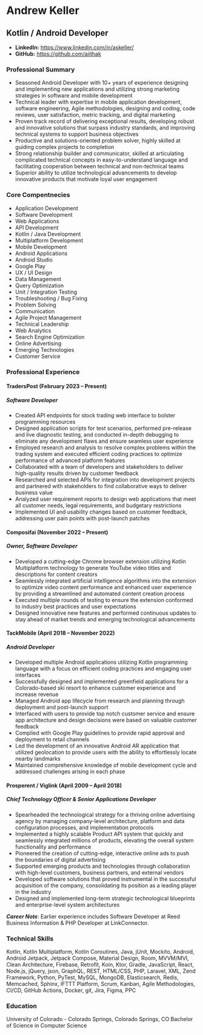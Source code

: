 # Andrew Keller
## Kotlin / Android Developer
- **LinkedIn:** https://www.linkedin.com/in/askeller/
- **GitHub:** https://github.com/aiithak

### Professional Summary

- Seasoned Android Developer with 10+ years of experience designing and implementing new applications and utilizing
strong marketing strategies in software and mobile development
- Technical leader with expertise in mobile application development, software engineering, Agile methodologies, designing
and coding, code reviews, user satisfaction, metric tracking, and digital marketing
- Proven track record of delivering exceptional results, developing robust and innovative solutions that surpass industry
standards, and improving technical systems to support business objectives
- Productive and solutions-oriented problem solver, highly skilled at guiding complex projects to completion
- Strong relationship builder and communicator, skilled at articulating complicated technical concepts in easy-to-understand
language and facilitating cooperation between technical and non-technical teams
- Superior ability to utilize technological advancements to develop innovative products that motivate loyal user engagement

### Core Compentnecies

- Application Development
- Software Development
- Web Applications
- API Development
- Kotlin / Java Development
- Multiplatform Development
- Mobile Development
- Android Applications
- Android Studio
- Google Play
- UX / UI Design
- Data Management
- Query Optimization
- Unit / Integration Testing
- Troubleshooting / Bug Fixing
- Problem Solving
- Communication
- Agile Project Management
- Technical Leadership
- Web Analytics
- Search Engine Optimization
- Online Advertising
- Emerging Technologies
- Customer Service

### Professional Experience

#### TradersPost (February 2023 – Present)
##### Software Developer

- Created API endpoints for stock trading web interface to bolster programming resources
- Designed application scripts for test scenarios, performed pre-release and live diagnostic testing, and conducted in-depth
debugging to eliminate any development flaws and ensure seamless user experience
- Employed research and analysis to resolve complex problems within the trading system and executed efficient coding
practices to optimize performance of advanced platform features
- Collaborated with a team of developers and stakeholders to deliver high-quality results driven by customer feedback
- Researched and selected APIs for integration into development projects and partnered with stakeholders to find
collaborative ways to deliver business value
- Analyzed user requirement reports to design web applications that meet all customer needs, legal requirements, and
budgetary restrictions
- Implemented UI and usability changes based on customer feedback, addressing user pain points with post-launch patches

#### Composifai (November 2022 – Present)
##### Owner, Software Developer

- Developed a cutting-edge Chrome browser extension utilizing Kotlin Multiplatform technology to generate YouTube
video titles and descriptions for content creators
- Seamlessly integrated artificial intelligence algorithms into the extension to optimize video content performance and
enhanced user experience by providing a streamlined and automated content creation process
- Executed multiple rounds of testing to ensure the extension conformed to industry best practices and user expectations
- Designed innovative new features and performed continuous updates to stay ahead of market trends and emerging
technological advancements

#### TackMobile (April 2018 – November 2022)
##### Android Developer

- Developed multiple Android applications utilizing Kotlin programming language with a focus on efficient coding
practices and engaging user interfaces
- Successfully designed and implemented greenfield applications for a Colorado-based ski resort to enhance customer
experience and increase revenue
- Managed Android app lifecycle from research and planning through deployment and post-launch support
- Interfaced with users to provide top notch customer service and ensure app architecture and design decisions were based
on valuable customer feedback
- Complied with Google Play guidelines to provide rapid approval and deployment to retail channels
- Led the development of an innovative Android AR application that utilized geolocation to provide users with the ability to
effortlessly locate nearby landmarks
- Maintained comprehensive knowledge of mobile development cycle and addressed challenges arising in each phase

#### Prosperent / Viglink (April 2009 – April 2018)
##### Chief Technology Officer & Senior Applications Developer

- Spearheaded the technological strategy for a thriving online advertising agency by managing company-level architecture,
platform and data configuration processes, and implementation protocols
- Implemented a highly scalable Product API system that quickly and seamlessly integrated millions of products, elevating
the overall system functionality and performance
- Pioneered the creation of cutting-edge, interactive online ads to push the boundaries of digital advertising
- Supported emerging products and technologies through collaboration with high-level customers, business partners, and
external vendors
- Developed software solutions that proved instrumental in the successful acquisition of the company, consolidating its
position as a leading player in the industry
- Designed and implemented long-term strategic technological blueprints and enterprise-level system architectures

***Career Note***: Earlier experience includes Software Developer at Reed Business Information & PHP Developer at
LinkConnector.


### Technical Skills
Kotlin, Kotlin Multiplatform, Kotlin Coroutines, Java, jUnit, Mockito, Android, Android Jetpack, Jetpack Compose, Material
Design, Room, MVVM/MVI, Clean Architecture, Firebase, Retrofit, Koin, Ktor, Gradle, JavaScript, React, Node.js, jQuery,
json, GraphQL, REST, HTML/CSS, PHP, Laravel, XML, Zend Framework, Python, PyTest, MySQL, MongoDB,
Elasticsearch, Redis, Memcached, Sphinx, IFTTT Platform, Scrum, Kanban, Agile Methodologies, CI/CD, GitHub Actions,
Docker, git, Jira, Figma, PPC

### Education
University of Colorado - Colorado Springs, Colorado Springs, CO
Bachelor of Science in Computer Science
